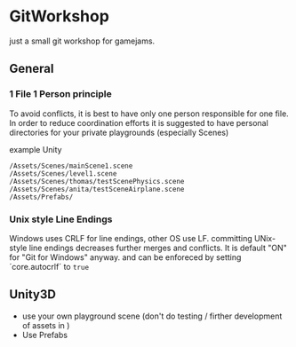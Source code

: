 # GitWorkshop
just a small git workshop for gamejams.

## General

### 1 File 1 Person principle
To avoid conflicts, it is best to have only one person responsible for one file.
In order to reduce coordination efforts it is suggested to have personal directories for your private playgrounds (especially Scenes)

example Unity
```
/Assets/Scenes/mainScene1.scene
/Assets/Scenes/level1.scene
/Assets/Scenes/thomas/testScenePhysics.scene
/Assets/Scenes/anita/testSceneAirplane.scene
/Assets/Prefabs/
``` 

### Unix style Line Endings
Windows uses CRLF for line endings, other OS use LF.
committing UNix-style line endings decreases further merges and conflicts.
It is default "ON" for "Git for Windows" anyway. and can be enforeced by setting ´core.autocrlf´ to `true`

## Unity3D

- use your own playground scene (don't do testing / firther development of assets in )
- Use Prefabs

